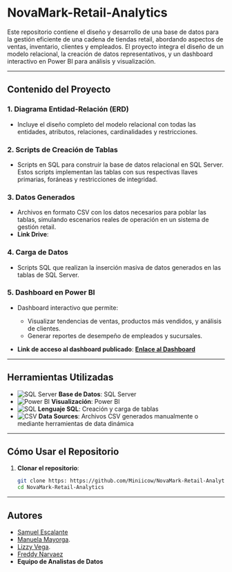 # NovaMark-Retail-Analytics

Este repositorio contiene el diseño y desarrollo de una base de datos para la gestión eficiente de una cadena de tiendas retail, abordando aspectos de ventas, inventario, clientes y empleados. El proyecto integra el diseño de un modelo relacional, la creación de datos representativos, y un dashboard interactivo en Power BI para análisis y visualización.  

---

## Contenido del Proyecto  

### 1. **Diagrama Entidad-Relación (ERD)**  
- Incluye el diseño completo del modelo relacional con todas las entidades, atributos, relaciones, cardinalidades y restricciones.

### 2. **Scripts de Creación de Tablas**  
- Scripts en SQL para construir la base de datos relacional en SQL Server. Estos scripts implementan las tablas con sus respectivas llaves primarias, foráneas y restricciones de integridad.  

### 3. **Datos Generados**  
- Archivos en formato CSV con los datos necesarios para poblar las tablas, simulando escenarios reales de operación en un sistema de gestión retail.  
- **Link Drive**: 

### 4. **Carga de Datos**  
- Scripts SQL que realizan la inserción masiva de datos generados en las tablas de SQL Server.   

### 5. **Dashboard en Power BI**  
- Dashboard interactivo que permite:  
  - Visualizar tendencias de ventas, productos más vendidos, y análisis de clientes.  
  - Generar reportes de desempeño de empleados y sucursales.  

- **Link de acceso al dashboard publicado**: **[Enlace al Dashboard](#)**  

---
## Herramientas Utilizadas  

- ![SQL Server](https://www.edureka.co/blog/wp-content/uploads/2019/10/logo.png) **Base de Datos**: SQL Server  
- ![Power BI](https://1000marcas.net/wp-content/uploads/2022/08/Microsoft-Power-BI-Logo.png) **Visualización**: Power BI  
- ![SQL](https://www.techmonitor.ai/wp-content/uploads/sites/29/2016/06/SQL.png) **Lenguaje SQL**: Creación y carga de tablas  
- ![CSV](https://cdn-icons-png.flaticon.com/512/8242/8242984.png) **Data Sources**: Archivos CSV generados manualmente o mediante herramientas de data dinámica

---
## Cómo Usar el Repositorio  

1. **Clonar el repositorio**:  
   ```bash
   git clone https: https://github.com/Miniicow/NovaMark-Retail-Analytics.git
   cd NovaMark-Retail-Analytics
   
---
## Autores  
- [Samuel Escalante](https://github.com/SamuelEscalante)
- [Manuela Mayorga]().
- [Lizzy Vega](https://github.com/Lizzy-Vega).
- [Freddy Narvaez]()
- **Equipo de Analistas de Datos**


